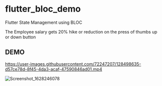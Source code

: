 # flutter_bloc_demo

Flutter State Management using BLOC

The Employee salary gets 20% hike or reduction on the press of thumbs up or down button

## DEMO

https://user-images.githubusercontent.com/72247207/128498635-d57ce78d-8f45-4da3-acaf-47590846ad01.mp4


![Screenshot_1628246078](https://user-images.githubusercontent.com/72247207/128498598-ce488ae8-f123-422a-bda4-9af4b03202a5.png)




